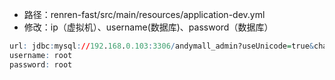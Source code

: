 - 路径：renren-fast/src/main/resources/application-dev.yml
- 修改：ip（虚拟机）、username(数据库)、password（数据库）
```r
url: jdbc:mysql://192.168.0.103:3306/andymall_admin?useUnicode=true&characterEncoding=UTF-8&serverTimezone=Asia/Shanghai
username: root
password: root
```